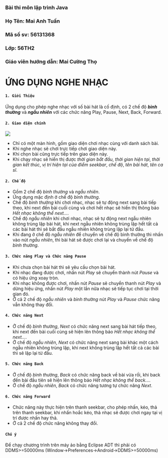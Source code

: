 ### Bài thi môn lập trình Java
### Họ Tên: Mai Anh Tuấn
### Mã số sv: 56131368 
### Lớp: 56TH2
### Giáo viên hướng dẫn: Mai Cường Thọ
# ỨNG DỤNG NGHE NHẠC
#### `1. Giới Thiệu`
Ứng dụng cho phép nghe nhạc với số bài hát là cố định, có 2 chế độ ***bình thường*** và ***ngẫu nhiên*** với các chức năng  Play, Pause, Next, Back, Forward.
#### `2. Giao diện chính`
<img src ="http://i.imgur.com/ugVkSct.png">

* Chỉ có một màn hình, gồm giao diện chơi nhạc cùng với danh sách bài.
* Khi nghe nhạc sẽ chơi trực tiếp chơi giao diện này.
* Khi chọn bài cũng trực tiếp trên giao diện này.
* Khi chạy nhạc sẽ hiển thị được *thời gian bắt đầu*, *thời gian hiện tại*, *thời gian kết thúc*, *vị trí hiện tại của điểm seekbar*, *chế độ*, *tên bài hát*, *tên ca sĩ*.
#### `2. Chế độ`
* Gồm 2 chế độ *bình thường* và *ngẫu nhiên*.
* Ứng dụng mặc định ở chế độ *bình thường*.
* Chế độ *bình thường* khi chơi nhạc, nhạc sẽ tự động next sang bài tiếp theo, khi next đến bài cuối cùng và chơi hết nhạc sẽ hiển thị thông báo *Hết nhạc không thể next...*.
* Chế độ *ngẫu nhiên* khi chơi nhạc, nhạc sẽ tự động next ngẫu nhiên không trùng lặp bài hát, khi next ngẫu nhiên không trùng lặp hết tất cả các bài hát thì sẽ bắt đầu ngẫu nhiên không trùng lặp lại từ đầu.
* Khi đang ở chế độ *ngẫu nhiên* để chuyển về chế độ bình thường thì nhấn vào nút *ngẫu nhiên*, thì bài hát sẽ được chơi lại và chuyển về chế độ *bình thường*.
#### `3. Chức năng Play và Chức năng Pause`
* Khi chưa chọn bài hát thì sẽ yêu cầu chọn bài hát.
* Khi nhạc đang được chơi, nhấn nút *Play* sẽ chuyển thành nút *Pause* và có hiệu ứng xoay tròn.
* Khi nhạc không được chơi, nhấn nút *Pause* sẽ chuyển thanh nút *Play* và dừng hiệu ứng, nhấn nút *Play* một lần nữa nhạc sẽ tiếp tục chơi tại thời gian đó.
* Ở cả 2 chế độ *ngẫu nhiên* và *bình thường* nút *Play* và *Pause* chức năng vẫn không thay đổi.
#### `4. Chức năng Next`
* Ở chế độ *bình thường*, *Next* có chức năng next sang bài hát tiếp theo, khi next đến bài cuối cùng sẽ hiện lên thông báo *Hết nhạc không thể next...*.
* Ở chế độ *ngẫu nhiên*, *Next* có chức năng next sang bài khác một cách ngẫu nhiên không trùng lặp, khi next không trùng lặp hết tất cả các bài thì sẽ lặp lại từ đầu.
#### `5. Chức năng Back`
* Ở chế độ *bình thường*, *Back* có chức năng back về bài vừa rồi, khi back đến bài đầu tiên sẽ hiện lên thông báo *Hết nhạc không thể back...*.
* Ở chế độ *ngẫu nhiên*, *Back* có chức năng tương tự chức năng *Next*.
#### `6. Chức năng Forward`
* Chức năng này thực hiện trên thanh seekbar, cho phép nhấn, kéo, thả trên thanh seekbar, khi nhấn hoắc kéo, thả nhạc sẽ được chơi ngay tại vị trí được nhấn hay thả.
* Ở cả 2 chế độ chức năng không thay đổi.
#### `Chú ý`
Để chạy chương trình trên máy ảo bằng Eclipse ADT thì phải có DDMS>=50000ms (Window->Preferences->Android->DDMS>=50000ms)

